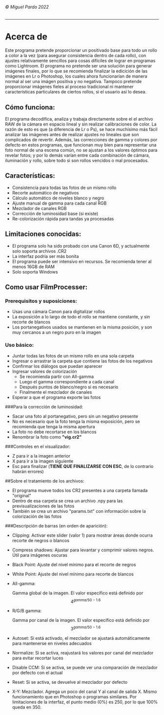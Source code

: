 ###### © Miguel Pardo 2022
------------
# Acerca de
Este programa pretende proporcionar un positivado base para todo un rollo a color a la vez (para asegurar consistencia dentro de cada rollo), con ajustes relativamente sencillos para cosas difíciles de lograr en programas como Lightroom.
El programa no pretende ser una solución para generar imágenes finales, por lo que se recomienda finalizar la edicición de las imágenes en Lr o Photoshop, los cuales ahora funcionarían de manera normal al ser una imágen positiva y no negativa. Tampoco pretende proporcionar imágenes fieles al proceso tradicional ni mantener características particulares de ciertos rollos, si el usuario así lo desea.

## Cómo funciona:
El programa decodifica, analiza y trabaja directamente sobre el el archivo RAW de la cámara en espacio lineal y sin realizar calibraciones de color. La razón de esto es que (a diferencia de Lr o Ps), se hace muchísimo más fácil analizar las imágenes antes de realizar ajustes no lineales que son complicados de revertir. Además, las correcciones de gamma y colores por defecto en estos programas, que funcionan muy bien para representar una foto normal de una escena común, no se ajustan a los valores óptimos para revelar fotos; y por lo demás varían entre cada combinación de cámara, iluminación y rollo, sobre todo si son rollos vencidos o mal procesados.

## Características:
- Consistencia para todas las fotos de un mismo rollo
- Recorte automático de negativos
- Cálculo automático de niveles blanco y negro
- Ajuste manual de gamma para cada canal RGB
- Mezclador de canales RGB
- Corrección de luminosidad base (si existe)
- Re-colorización rápida para tandas ya procesadas

## Limitaciones conocidas:
- El programa solo ha sido probado con una Canon 6D, y actualmente solo soporta archivos .CR2
- La interfaz podría ser más bonita
- El programa puede ser intensivo en recursos. Se recomienda tener al menos 16GB de RAM
- Solo soporta Windows

## Como usar FilmProcesser:
### Prerequisitos y suposiciones:
- Usas una cámara Canon para digitalizar rollos
- La exposición a lo largo de todo el rollo se mantiene constante, y sin recorte de blancos
- Los portanegativos usados se mantienen en la misma posición, y son muy cercanos a un negro puro en la imagen

### Uso básico:
- Juntar todas las fotos de un mismo rollo en una sola carpeta
- Ingresar o arrastrar la carpeta que contiene las fotos de los negativos
- Confirmar los diálogos que puedan aparecer
- Ingresar valores de colorización
	- Se recomienda partir con All-gamma
	- Luego el gamma correspondiente a cada canal
	- Después puntos de blanco/negro si es necesario
	- Finalmente el mezclador de canales
- Esperar a que el programa exporte las fotos

###Para la corrección de luminosidad:
- Sacar una foto al portanegativo, pero sin un negativo presente
- No es necesario que la foto tenga la misma exposición, pero se recomienda que tenga la misma apertura
- La foto no debe recortarse en los blancos
- Renombrar la foto como **"vig.cr2"**

###Controles en el visualizador:
- Z para ir a la imagen anterior
- X para ir a la imagen siguiente
- Esc para finalizar (**TIENE QUE FINALIZARSE CON ESC**, de lo contrario habrán errores)

##Sobre el tratamiento de los archivos:
- El programa mueve todos los CR2 presentes a una carpeta llamada "original"
- Dentro de esa carpeta se crea un archivo .npy para las previsualizaciones de las fotos
- También se crea un archivo "params.txt" con información sobre la colorización de las fotos

###Descripción de barras (en orden de aparición):
     
- Clipping:
	Activar este slider (valor 1) para mostrar áreas donde ocurra recorte de negros o blancos
- Compress shadows:
	Ajustar para levantar y comprimir valores negros. Útil para imágenes oscuras
- Black Point:
	Ajuste del nivel mínimo para el recorte de negros
- White Point:
	Ajuste del nivel mínimo para recorte de blancos
- All-gamma:

	Gamma global de la imagen. El valor específico está definido por $$4^{gamma / 50 - 1.6}$$
- R/G/B gamma:

	Gamma por canal de la imagen. El valor específico está definido por $$3^{gamma / 50 - 1.6}$$
- Autoset:
	Si está activado, el mezclador se ajustará automáticamente para mantenerse en niveles adecuados
- Normalize:
	Si se activa, reajustará los valores por canal del mezclador para evitar recortar luces
- Disable CCM:
	Si se activa, se puede ver una comparación de mezclador por defecto con el actual
- Reset:
	Si se activa, se devuelve al mezclador por defecto
- X-Y:
	Mezclador. Agrega un poco del canal Y al canal de salida X. Mismo funcionamiento que en Photoshop o programas similares. Por limitaciones de la interfaz, el punto medio (0%) es 250, por lo que 100% queda en 350.
            